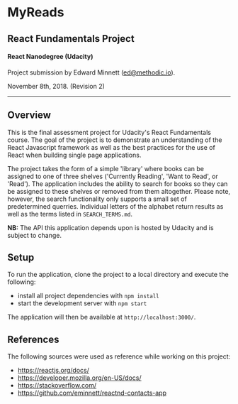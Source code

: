 # MyReads
## React Fundamentals Project
#### React Nanodegree (Udacity)
Project submission by Edward Minnett (ed@methodic.io).

November 8th, 2018. (Revision 2)

----------

## Overview

This is the final assessment project for Udacity's React Fundamentals course. The goal of the project is to demonstrate an understanding of the React Javascript framework as well as the best practices for the use of React when building single page applications.

The project takes the form of a simple 'library' where books can be assigned to one of three shelves ('Currently Reading', 'Want to Read', or 'Read'). The application includes the ability to search for books so they can be assigned to these shelves or removed from them altogether. Please note, however, the search functionality only supports a small set of predetermined querries. Individual letters of the alphabet return results as well as the terms listed in `SEARCH_TERMS.md`.

**NB:** The API this application depends upon is hosted by Udacity and is subject to change.

## Setup

To run the application, clone the project to a local directory and execute the following:

* install all project dependencies with `npm install`
* start the development server with `npm start`

The application will then be available at `http://localhost:3000/`.

## References

The following sources were used as reference while working on this project:

- https://reactjs.org/docs/
- https://developer.mozilla.org/en-US/docs/
- https://stackoverflow.com/
- https://github.com/eminnett/reactnd-contacts-app
